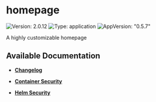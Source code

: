 # homepage

![Version: 2.0.12](https://img.shields.io/badge/Version-2.0.12-informational?style=flat-square) ![Type: application](https://img.shields.io/badge/Type-application-informational?style=flat-square) ![AppVersion: "0.5.7"](https://img.shields.io/badge/AppVersion-"0.5.7"-informational?style=flat-square)

A highly customizable homepage

## Available Documentation

- [**Changelog**](CHANGELOG)

- [**Container Security**](container-security)

- [**Helm Security**](helm-security)

